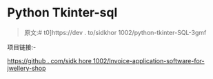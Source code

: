 # Python Tkinter-sql

> 原文:# t0]https://dev . to/sidkhor 1002/python-tkinter-SQL-3gmf

项目链接:-

[https://github . com/sidk hore 1002/Invoice-application-software-for-jwellery-shop](https://github.com/sidkhore1002/Invoice-application-software-for-jwellery-shop)